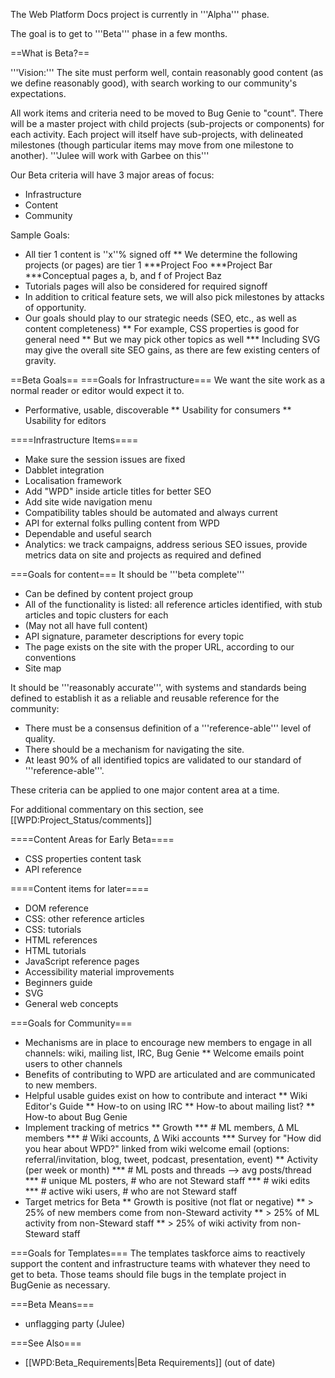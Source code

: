 The Web Platform Docs project is currently in '''Alpha''' phase.

The goal is to get to '''Beta''' phase in a few months.

==What is Beta?==
 
'''Vision:''' The site must perform well, contain reasonably good content (as we define reasonably good), with search working to our community's expectations.
 
All work items and criteria need to be moved to Bug Genie to "count". There will be a master project with child projects (sub-projects or components) for each activity. Each project will itself have sub-projects, with delineated milestones (though particular items may move from one milestone to another). '''Julee will work with Garbee on this'''

Our Beta criteria will have 3 major areas of focus:
* Infrastructure
* Content
* Community
 
Sample Goals:
* All tier 1 content is ''x''% signed off
** We determine the following projects (or pages) are tier 1
***Project Foo
***Project Bar
***Conceptual pages a, b, and f of Project Baz
* Tutorials pages will also be considered for required signoff
* In addition to critical feature sets, we will also pick milestones by attacks of opportunity.
* Our goals should play to our strategic needs (SEO, etc., as well as content completeness)
** For example, CSS properties is good for general need
** But we may pick other topics as well
*** Including SVG may give the overall site SEO gains, as there are few existing centers of gravity.

 
==Beta Goals==
===Goals for Infrastructure===
We want the site work as a normal reader or editor would expect it to.
* Performative, usable, discoverable
** Usability for consumers
** Usability for editors
 
====Infrastructure Items====
* Make sure the session issues are fixed
* Dabblet integration
* Localisation framework
* Add "WPD" inside article titles for better SEO
* Add site wide navigation menu
* Compatibility tables should be automated and always current
* API for external folks pulling content from WPD
* Dependable and useful search
* Analytics: we track campaigns, address serious SEO issues, provide metrics data on site and projects as required and defined
 
===Goals for content===
It should be '''beta complete'''
* Can be defined by content project group
* All of the functionality is listed: all reference articles identified, with stub articles and topic clusters for each
* (May not all have full content)
* API signature, parameter descriptions for every topic
* The page exists on the site with the proper URL, according to our conventions
* Site map

It should be '''reasonably accurate''', with systems and standards being defined to establish it as a reliable and reusable reference for the community:
* There must be a consensus definition of a '''reference-able''' level of quality.
* There should be a mechanism for navigating the site.
* At least 90% of all identified topics are validated to our standard of '''reference-able'''.

These criteria can be applied to one major content area at a time. 

For additional commentary on this section, see [[WPD:Project_Status/comments]]

====Content Areas for Early Beta====
* CSS properties content task
* API reference

====Content items for later====
* DOM reference
* CSS: other reference articles
* CSS: tutorials
* HTML references
* HTML tutorials
* JavaScript reference pages
* Accessibility material improvements
* Beginners guide
* SVG
* General web concepts
 
===Goals for Community===
* Mechanisms are in place to encourage new members to engage in all channels: wiki, mailing list, IRC, Bug Genie
** Welcome emails point users to other channels
* Benefits of contributing to WPD are articulated and are communicated to new members.
* Helpful usable guides exist on how to contribute and interact
** Wiki Editor's Guide
** How-to on using IRC
** How-to about mailing list?
** How-to about Bug Genie
* Implement tracking of metrics
** Growth
*** # ML members, &Delta; ML members
*** # Wiki accounts, &Delta; Wiki accounts
*** Survey for "How did you hear about WPD?" linked from wiki welcome email (options: referral/invitation, blog, tweet, podcast, presentation, event)
** Activity (per week or month)
*** # ML posts and threads --> avg posts/thread
*** # unique ML posters, # who are not Steward staff
*** # wiki edits
*** # active wiki users, # who are not Steward staff
* Target metrics for Beta
** Growth is positive (not flat or negative)
** > 25% of new members come from non-Steward activity
** > 25% of ML activity from non-Steward staff
** > 25% of wiki activity from non-Steward staff

===Goals for Templates===
The templates taskforce aims to reactively support the content and infrastructure teams with whatever they need to get to beta. Those teams should file bugs in the template project in BugGenie as necessary.

===Beta Means=== 
* unflagging party (Julee)

===See Also===
* [[WPD:Beta_Requirements|Beta Requirements]] (out of date)